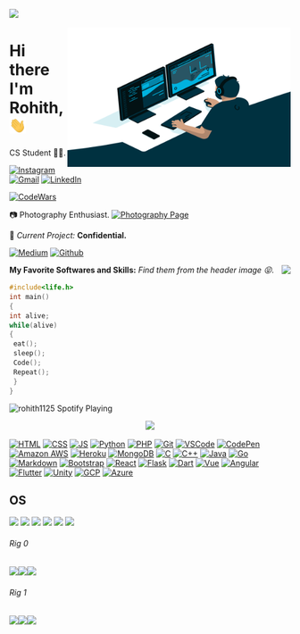 
![](https://github.com/halfrost/halfrost/blob/master/icons/header_.png)


 <img align="right" alt="GIF" src="https://github.com/rohith1125/rohith1125/blob/master/code.gif?raw=true" width="400" height="250" />


# Hi there I'm Rohith,<img src="https://github.com/rohith1125/rohith1125/blob/master/wave.gif" width="30px">


CS Student
👨‍💻.


[![Instagram](https://img.shields.io/badge/-INSTAGRAM-2CA5E0?style=for-the-badge&logo=instagram&logoColor=white)](https://www.instagram.com/rohith.salvatore/)
[![Gmail](https://img.shields.io/badge/-GMAIL-D14836?style=for-the-badge&logo=gmail&logoColor=white)](mailto:someone@gmail.com)
[![LinkedIn](https://img.shields.io/badge/-OUTLOOK-0077B5?style=for-the-badge&logo=microsoft&logoColor=white)](mailto:someone@outlook.com)


<a href="https://www.codewars.com" target="_blank"><img alt="CodeWars" src="https://www.codewars.com/users/rohith1125/badges/large" /></a>


📷    Photography Enthusiast. 
[![Photography Page](https://img.shields.io/badge/-PixelSquareStudios-2CA5E0?style=for-the-badge&logo=instagram&logoColor=white)](https://www.instagram.com/pixelsquare_studios/)

🚧 *Current Project:* **Confidential.**



   
   
<a href="https://rohithcodes.medium.com/" target="_blank"><img alt="Medium" src="https://img.shields.io/badge/medium-%2312100E.svg?&style=for-the-badge&logo=medium&logoColor=white" /></a>
<a href="https://github.com/rohith1125" target="_blank"><img alt="Github" src="https://img.shields.io/badge/GitHub-%2312100E.svg?&style=for-the-badge&logo=Github&logoColor=white" /></a>





 <img align='right' src="https://github-readme-stats.vercel.app/api?username=rohith1125&show_icons=true">
 <!---
 
 <img align='bottom' src="https://github-readme-stats.vercel.app/api/top-langs/?username=rohith1125&layout=compact&theme=light" />
--->

**My Favorite Softwares and Skills:**  *Find them from the header image 😝.*





```C
#include<life.h>
int main()
{
int alive;
while(alive)
{
 eat();
 sleep();
 Code();
 Repeat();
 }
}
```
<!---<p><img align="left" src="https://github-readme-stats.vercel.app/api/top-langs?username=rohith1125" alt="rohith1125" /></p>--->


<img src="https://now-playing-codestackr.vercel.app/api/spotify-playing" alt="rohith1125 Spotify Playing" width="350" onclick="return false;"/>



<!---<p align="center">
    <img src="https://github-readme-stats.vercel.app/api?username=rohith1125&count_private=true&show_icons=true&hide_title=true&theme=cobalt" />
    <img src="https://github-readme-stats.vercel.app/api/top-langs/?username=rohith1125&layout=compact&theme=cobalt" />
</p>

--->
















<p align="center">
    <img src="https://github-profile-trophy.vercel.app/?username=rohith1125&theme=gruvbox"></img>
</p>








[![HTML](https://img.shields.io/static/v1?label=HTML&message=5&color=E34F26&style=for-the-badge&logo=html5)](https://en.wikipedia.org/wiki/HTML5)
[![CSS](https://img.shields.io/static/v1?label=CSS&message=3&color=1572B6&style=for-the-badge&logo=css3)](https://en.wikipedia.org/wiki/CSS)
[![JS](https://img.shields.io/badge/Javascript-323330?style=for-the-badge&logo=javascript&logoColor=F7DF1E)](https://en.wikipedia.org/wiki/JS)
[![Python](https://img.shields.io/badge/Python-3776AB?style=for-the-badge&logo=python&logoColor=white)](https://en.wikipedia.org/wiki/Python_(programming_language))
[![PHP](https://img.shields.io/badge/PHP-777BB4?style=for-the-badge&logo=php&logoColor=white)](https://en.wikipedia.org/wiki/PHP)
[![Git](https://img.shields.io/badge/Git%20-%23302F2F.svg?&style=for-the-badge&logo=Git&logoColor=F05032)](https://git-scm.com/)
[![VSCode](https://img.shields.io/badge/VSCode%20-%232B2B30.svg?&style=for-the-badge&logo=Visual%20Studio%20Code&logoColor=007ACC)](https://code.visualstudio.com/)
[![CodePen](https://img.shields.io/badge/CodePen%20-%23000000.svg?&style=for-the-badge&logo=CodePen&logoColor=FFFFFF)](https://codepen.io/rohith1125)
[![Amazon AWS](https://img.shields.io/badge/Amazon%20AWS%20-%23232F3E.svg?&style=for-the-badge&logo=Amazon%20AWS&logoColor=FF9900)](https://aws.amazon.com/)
[![Heroku](https://img.shields.io/badge/Heroku-430098?style=for-the-badge&logo=heroku&logoColor=white)](https://www.heroku.com/what)
[![MongoDB](https://img.shields.io/badge/MongoDB-4EA94B?style=for-the-badge&logo=mongodb&logoColor=white)](https://www.mongodb.com/3)
[![C](https://img.shields.io/badge/C-00599C?style=for-the-badge&logo=c&logoColor=white)](https://docs.microsoft.com/en-us/cpp/c-language/?view=msvc-160)
[![C++](https://img.shields.io/badge/C%2B%2B-00599C?style=for-the-badge&logo=c%2B%2B&logoColor=white)](https://docs.microsoft.com/en-us/cpp/cpp/?view=msvc-160)
[![Java](https://img.shields.io/badge/Java-ED8B00?style=for-the-badge&logo=java&logoColor=white)](https://docs.oracle.com/en/java/)
[![Go](https://img.shields.io/badge/Go-00ADD8?style=for-the-badge&logo=go&logoColor=white)](https://golang.org/doc/)
[![Markdown](https://img.shields.io/badge/Markdown-000000?style=for-the-badge&logo=markdown&logoColor=white)](https://www.markdownguide.org/)
[![Bootstrap](https://img.shields.io/badge/Bootstrap%20-%23563D7C.svg?&style=for-the-badge&logo=Bootstrap&logoColor=FFFFFF)](https://en.wikipedia.org/wiki/Bootstrap_(front-end_framework))
[![React](https://img.shields.io/badge/React-20232A?style=for-the-badge&logo=react&logoColor=61DAFB)](https://en.wikipedia.org/wiki/React_(JavaScript_library))
[![Flask](https://img.shields.io/badge/Flask%20-%23000000.svg?&style=for-the-badge&logo=Flask&logoColor=FFFFFF)](https://en.wikipedia.org/wiki/Flask_(web_framework))
[![Dart](https://img.shields.io/badge/Dart-0175C2?style=for-the-badge&logo=dart&logoColor=white)](https://dart.dev/guides)
[![Vue](https://img.shields.io/badge/Vue.js-35495E?style=for-the-badge&logo=vue.js&logoColor=4FC08D)](https://vuejs.org/v2/guide/)
[![Angular](https://img.shields.io/badge/Angular-DD0031?style=for-the-badge&logo=angular&logoColor=white)](https://angular.io/docs)
[![Flutter](https://img.shields.io/badge/Flutter-02569B?style=for-the-badge&logo=flutter&logoColor=white)](https://flutter.dev/docs)
[![Unity](https://img.shields.io/badge/Unity-100000?style=for-the-badge&logo=unity&logoColor=white)](https://docs.unity3d.com/Manual/index.html)
[![GCP](https://img.shields.io/badge/Google_Cloud-4285F4?style=for-the-badge&logo=google-cloud&logoColor=white)](https://cloud.google.com)
[![Azure](https://img.shields.io/badge/Microsoft_Azure-0089D6?style=for-the-badge&logo=microsoft-azure&logoColor=white)](https://azure.microsoft.com/en-au/)

## OS
<img src="https://img.shields.io/badge/Android-3DDC84?style=for-the-badge&logo=android&logoColor=white" /> <img src="https://img.shields.io/badge/Windows-0078D6?style=for-the-badge&logo=windows&logoColor=white" /> <img src="https://img.shields.io/badge/Ubuntu-E95420?style=for-the-badge&logo=ubuntu&logoColor=white" /> <img src="https://img.shields.io/badge/Arch_Linux-1793D1?style=for-the-badge&logo=arch-linux&logoColor=white" /> <img src="https://img.shields.io/badge/Tails-56347C?style=for-the-badge&logo=tails&logoColor=white" /> <img src="https://img.shields.io/badge/iOS-000000?style=for-the-badge&logo=ios&logoColor=white" />
###### Rig 0
<img src="https://img.shields.io/badge/Windows-HP_Envy_17T-0078D6?style=for-the-badge&logo=windows&logoColor=white" /><img src="https://img.shields.io/badge/Intel-Core_i7--10510 U-0071C5?style=for-the-badge&logo=intel&logoColor=white" /><img src="https://img.shields.io/badge/NVIDIA-MX250-76B900?style=for-the-badge&logo=nvidia&logoColor=white" />
###### Rig 1
<img src="https://img.shields.io/badge/Windows-Legion_5i-0078D6?style=for-the-badge&logo=windows&logoColor=white" /><img src="https://img.shields.io/badge/Intel-Core_i7--10750 H-0071C5?style=for-the-badge&logo=intel&logoColor=white" /><img src="https://img.shields.io/badge/NVIDIA-GTX1650-76B900?style=for-the-badge&logo=nvidia&logoColor=white" />



<!---[![GitHub](https://img.shields.io/badge/GitHub%20-%23181717.svg?&style=for-the-badge&logo=GitHub&logoColor=FFFFFF)](https://github.com/rohith1125)--->
<!---[![SASS](https://img.shields.io/static/v1?label=sass&style=for-the-badge&message=🦄&color=CC6699&logo=sass)](https://en.wikipedia.org/wiki/Sass_(stylesheet_language))
[![Javascript](https://img.shields.io/static/v1?label=JavaScript&message=ES8&style=for-the-badge&color=F7DF1E&logo=JavaScript)](https://en.wikipedia.org/wiki/JavaScript)--->
<!---[![Materialize](https://img.shields.io/badge/Materialize%20-%23EE6E73.svg?&style=for-the-badge&logo=Materialize&logoColor=FFFFFF)](https://materializecss.com/about.html)
[![Bootstrap](https://img.shields.io/badge/Bootstrap%20-%23563D7C.svg?&style=for-the-badge&logo=Bootstrap&logoColor=FFFFFF)](https://en.wikipedia.org/wiki/Bootstrap_(front-end_framework))
[![jQuery](https://img.shields.io/badge/jQuery%20-%231E2E3B.svg?&style=for-the-badge&logo=jQuery&logoColor=21ACE2)](https://en.wikipedia.org/wiki/JQuery)
[![React](https://img.shields.io/static/v1?label=React&style=for-the-badge&message=3.0.8&color=lightblue&logo=react)](https://en.wikipedia.org/wiki/React_(JavaScript_library))
[![Flask](https://img.shields.io/badge/Flask%20-%23000000.svg?&style=for-the-badge&logo=Flask&logoColor=FFFFFF)](https://en.wikipedia.org/wiki/Flask_(web_framework))
[![Jinja](https://img.shields.io/badge/Jinja%20-%23000000.svg?&style=for-the-badge&logo=Jinja&logoColor=B41717)](https://en.wikipedia.org/wiki/Jinja_(template_engine))
[![Django](https://img.shields.io/badge/Django%20-%23092E20.svg?&style=for-the-badge&logo=Django&logoColor=FFFFFF)](https://en.wikipedia.org/wiki/Django_(web_framework))
[![Google Maps](https://img.shields.io/badge/Google%20Maps%20-%234285F4.svg?&style=for-the-badge&logo=Google%20Maps&logoColor=FFFFFF)](https://en.wikipedia.org/wiki/Google_Maps)
[![Stripe](https://img.shields.io/badge/Stripe%20-%23646EDE.svg?&style=for-the-badge&logo=Stripe&logoColor=FFFFFF)](https://en.wikipedia.org/wiki/Stripe_(company))
[![Font Awesome](https://img.shields.io/badge/Font%20Awesome%20-%23339AF0.svg?&style=for-the-badge&logo=Font%20Awesome&logoColor=FFFFFF)](https://en.wikipedia.org/wiki/Font_Awesome)--->
<!---[![Gitpod](https://img.shields.io/badge/Gitpod%20-%231D1D1D.svg?&style=for-the-badge&logo=Gitpod&logoColor=1AA6E4)](https://www.gitpod.io/docs/)--->
<!---[![MySQL](https://img.shields.io/badge/MySQL%20-%2300758F.svg?&style=for-the-badge&logo=MySQL&logoColor=FFFFFF)](https://www.mysql.com/)
[![PostgreSQL](https://img.shields.io/badge/PostgreSQL%20-%23336791.svg?&style=for-the-badge&logo=PostgreSQL&logoColor=FFFFFF)](https://www.postgresql.org/)
[![SQLite](https://img.shields.io/badge/SQLite%20-%23003B57.svg?&style=for-the-badge&logo=SQLite&logoColor=FFFFFF)](https://www.sqlite.org/index.html)
[![Jasmine](https://img.shields.io/badge/Jasmine%20-%238A4182.svg?&style=for-the-badge&logo=Jasmine&logoColor=FFFFFF)](https://jasmine.github.io/)
[![Adobe Photoshop](https://img.shields.io/badge/Adobe%20Photoshop%20-%23001C25.svg?&style=for-the-badge&logo=Adobe%20Photoshop&logoColor=00C3F8)](https://www.adobe.com/ca/products/photoshop.html)--->









